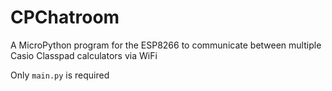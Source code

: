 # CPChatroom
A MicroPython program for the ESP8266 to communicate between multiple Casio Classpad calculators via WiFi

Only `main.py` is required
